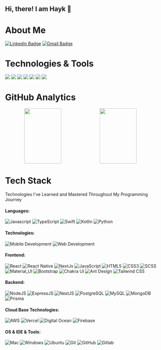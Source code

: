 ## Hi, there! I am Hayk 👋

# About Me

[![Linkedin Badge](https://img.shields.io/badge/LinkedIn-blue?style=flat&logo=linkedin&labelColor=blue&link=https://www.linkedin.com/in/kyutneryan/)](https://www.linkedin.com/in/kyutneryan/)
[![Gmail Badge](https://img.shields.io/badge/Gmail-red?style=flat-square&logo=Gmail&logoColor=white&link=mailto:hayk.kyutneryan@gmail.com)](mailto:hayk.kyutneryan@gmail.com)

# Technologies & Tools

![](https://img.shields.io/badge/OS-Linux-informational?style=flat&logo=linux&logoColor=white&color=6aa6f8)
![](https://img.shields.io/badge/Editor-VS_Code-informational?style=flat&logo=visual-studio-code&logoColor=white&color=6aa6f8)
![](https://img.shields.io/badge/Code-JavaScript-informational?style=flat&logo=javascript&logoColor=white&color=6aa6f8)
![](https://img.shields.io/badge/Code-Node-informational?style=flat&logo=node&logoColor=white&color=6aa6f8)
![](https://img.shields.io/badge/Code-React-informational?style=flat&logo=react&logoColor=white&color=6aa6f8)
![](https://img.shields.io/badge/Shell-Bash-informational?style=flat&logo=gnu-bash&logoColor=white&color=6aa6f8)
![](https://img.shields.io/badge/Tools-PostgreSQL-informational?style=flat&logo=postgreSQL&logoColor=white&color=6aa6f8)

# GitHub Analytics

<div >
<p align="center">
  <a href="https://github.com/kyutneryan" width="100%" style="display:flex">
    <img height="180em" width="49%" src="https://github-readme-stats-eight-theta.vercel.app/api?username=kyutneryan&show_icons=true&theme=default&include_all_commits=true&count_private=false"/>
    <img height="180em" width="49%" src="https://github-readme-stats-eight-theta.vercel.app/api/top-langs/?username=kyutneryan&layout=compact&langs_count=8&theme=default"/>
  </a>
</p>
</div>

# Tech Stack

Technologies I've Learned and Mastered Throughout My Programming Journey

#### Languages:

![Javascript](https://img.shields.io/badge/JavaScript-05122A?style=for-the-badge&logo=javascript&logoColor=%23F7DF1E)
![TypeScript](https://img.shields.io/badge/Typescript-05122A?style=for-the-badge&logo=typescript&logoColor=%233178C6)
![Swift](https://img.shields.io/badge/Swift-05122A?style=for-the-badge&logo=swift&logoColor=%23F05138)
![Kotlin](https://img.shields.io/badge/Kotlin-05122A?style=for-the-badge&logo=kotlin&logoColor=%237F52FF)
![Python](https://img.shields.io/badge/Python-05122A?style=for-the-badge&logo=python&logoColor=%233776AB)

#### Technologies:

![Mobile Development](https://img.shields.io/badge/Mobile_Development-333?style=for-the-badge)
![Web Development](https://img.shields.io/badge/Web_Development-333?style=for-the-badge)

#### Frontend:

![React](https://img.shields.io/badge/-React-333?style=for-the-badge&logo=react&logoColor=%2361DAFB)
![React Native](https://img.shields.io/badge/-React_Native-333?style=for-the-badge&logo=react&logoColor=%2361DAFB)
![NextJs](https://img.shields.io/badge/-NextJS-333?style=for-the-badge&logo=nextdotjs&logoColor=%23000000)
![JavaScript](https://img.shields.io/badge/-JavaScript-333?style=for-the-badge&logo=javascript&logoColor=%23F7DF1E)
![HTML5](https://img.shields.io/badge/-HTML5-333?style=for-the-badge&logo=html5&logoColor=%23E34F26)
![CSS3](https://img.shields.io/badge/-CSS3-333?style=for-the-badge&logo=css3&logoColor=%231572B6)
![SCSS](https://img.shields.io/badge/-SCSS-333?style=for-the-badge&logo=SASS&logoColor=%23CC6699)
![Material_UI](https://img.shields.io/badge/-Material_UI-333?style=for-the-badge&logo=material-ui&logoColor=%23007FFF)
![Bootstrap](https://img.shields.io/badge/-Bootstrap-333?style=for-the-badge&logo=bootstrap&logoColor=%237952B3)
![Chakra UI](https://img.shields.io/badge/Chakra_UI-333?style=for-the-badge&logo=chakraui&logoColor=%23319795)
![Ant Design](https://img.shields.io/badge/Ant_Design-333?style=for-the-badge&logo=antdesign&logoColor=%230170FE)
![Tailwind CSS](https://img.shields.io/badge/Tailwind_CSS-333?style=for-the-badge&logo=antdesign&logoColor=%2306B6D4)

#### Backend:

![NodeJS](https://img.shields.io/badge/-NodeJS-333?style=for-the-badge&logo=node.js&logoColor=%235FA04E)
![ExpressJS](https://img.shields.io/badge/-Express-333?style=for-the-badge&logo=express&logoColor=%23000000)
![NestJS](https://img.shields.io/badge/-NestJS-333?style=for-the-badge&logo=nestjs&logoColor=%23E0234E)
![PostgreSQL](https://img.shields.io/badge/-PostgreSQL-333?style=for-the-badge&logo=postgresql&logoColor=%234169E1)
![MySQL](https://img.shields.io/badge/-MySQL-333?style=for-the-badge&logo=mysql&logoColor=%234479A1)
![MongoDB](https://img.shields.io/badge/-MongoDB-333?style=for-the-badge&logo=mongodb&logoColor=%2347A248)
![Prisma](https://img.shields.io/badge/Prisma-333?style=for-the-badge&logo=prisma&logoColor=%232D3748)

#### Cloud Base Technologies:

![AWS](https://img.shields.io/badge/AWS-333?style=for-the-badge&logo=amazonwebservices&logoColor=%23232F3E)
![Vercel](https://img.shields.io/badge/-Vercel-333?style=for-the-badge&logo=vercel&logoColor=%23000000)
![Digital Ocean](https://img.shields.io/badge/Digital_Ocean-333?style=for-the-badge&logo=digitalocean&logoColor=%230080FF)
![Firebase](https://img.shields.io/badge/-Firebase-333?style=for-the-badge&logo=Firebase&logoColor=%23DD2C00)

#### OS & IDE & Tools:

![Mac](https://img.shields.io/badge/-Mac-333?style=for-the-badge&logo=macos&logoColor=%23000000)
![Windows](https://img.shields.io/badge/-Windows-333?style=for-the-badge&logo=windows)
![Ubuntu](https://img.shields.io/badge/-Ubuntu-333?style=for-the-badge&logo=ubuntu&logoColor=%23E95420)
![Git](https://img.shields.io/badge/-Git-333?style=for-the-badge&logo=git&logoColor=%23F05032)
![GitHub](https://img.shields.io/badge/-GitHub-333?style=for-the-badge&logo=github&logoColor=%23181717)
![Gitlab](https://img.shields.io/badge/-Gitlab-333?style=for-the-badge&logo=gitlab&logoColor=%23FC6D26)
